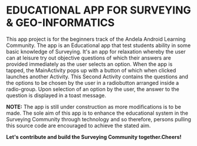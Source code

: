 # EDUCATIONAL APP FOR SURVEYING & GEO-INFORMATICS

This app project is for the beginners track of the Andela Android Learning Community. 
The app is an Educational app that test students ability in some basic knowledge of Surveying.
It's an app for relaxation whereby the user can at leisure try out objective questions of which their answers are provided immediately as the user selects an option.
When the app is tapped, the MainActivity pops up with a button of which when clicked launches another Activity. 
This Second Activity contains the questions and the options to be chosen by the user in a radiobutton arranged inside a radio-group. 
Upon selection of an option by the user, the answer to the question is displayed in a toast message.

**NOTE:** 
The app is still under construction as more modifications is to be made. The sole aim of this app is to enhance the educational system in the Surveying Community through technology and so therefore, persons pulling this source code are encouraged to achieve the stated aim.

**Let's contribute and build the Surveying Community together.Cheers!** 